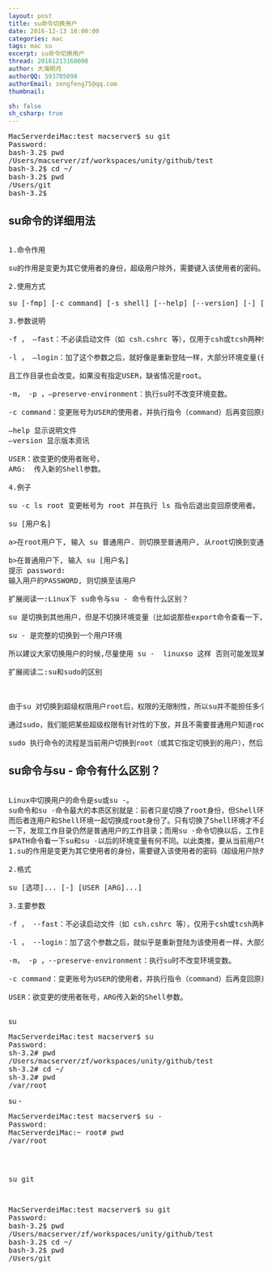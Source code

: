 ```yaml
---
layout: post
title: su命令切换用户
date: 2016-12-13 16:00:00
categories: mac
tags: mac su
excerpt: su命令切换用户
thread: 20161213160000
author: 大海明月
authorQQ: 593705098
authorEmail: zengfeng75@qq.com
thumbnail:

sh: false
sh_csharp: true
---
```




<pre>
MacServerdeiMac:test macserver$ su git
Password:
bash-3.2$ pwd
/Users/macserver/zf/workspaces/unity/github/test
bash-3.2$ cd ~/
bash-3.2$ pwd
/Users/git
bash-3.2$ 
</pre>





<h2 class="nav1">su命令的详细用法</h2>


<pre>

1.命令作用

su的作用是变更为其它使用者的身份，超级用户除外，需要键入该使用者的密码。

2.使用方式

su [-fmp] [-c command] [-s shell] [--help] [--version] [-] [USER [ARG]]

3.参数说明

-f ， –fast：不必读启动文件（如 csh.cshrc 等），仅用于csh或tcsh两种Shell。

-l ， –login：加了这个参数之后，就好像是重新登陆一样，大部分环境变量(例如HOME、SHELL和USER等)都是以该使用者(USER)为主，并

且工作目录也会改变。如果没有指定USER，缺省情况是root。

-m， -p ，–preserve-environment：执行su时不改变环境变数。

-c command：变更账号为USER的使用者，并执行指令（command）后再变回原来使用者。

–help 显示说明文件
–version 显示版本资讯

USER：欲变更的使用者账号，
ARG:  传入新的Shell参数。

4.例子

su -c ls root 变更帐号为 root 并在执行 ls 指令后退出变回原使用者。

su [用户名]

a>在root用户下, 输入 su 普通用户. 则切换至普通用户, 从root切换到变通用户不需要密码

b>在普通用户下, 输入 su [用户名]
提示 password:
输入用户的PASSWORD, 则切换至该用户

扩展阅读一:Linux下 su命令与su - 命令有什么区别？

su 是切换到其他用户，但是不切换环境变量（比如说那些export命令查看一下，就知道两个命令的区别了）

su - 是完整的切换到一个用户环境

所以建议大家切换用户的时候,尽量使用 su -  linuxso 这样 否则可能发现某些命令执行不了

扩展阅读二:su和sudo的区别

 

由于su 对切换到超级权限用户root后，权限的无限制性，所以su并不能担任多个管理员所管理的系统。如果用su 来切换到超级用户来管理系统，也不能明确哪些工作是由哪个管理员进行的操作。特别是对于服务器的管理有多人参与管理时，最好是针对每个管理员的技术特长和 管理范围，并且有针对性的下放给权限，并且约定其使用哪些工具来完成与其相关的工作，这时我们就有必要用到 sudo。

通过sudo，我们能把某些超级权限有针对性的下放，并且不需要普通用户知道root密码，所以sudo 相对于权限无限制性的su来说，还是比较安全的，所以sudo 也能被称为受限制的su ；另外sudo 是需要授权许可的，所以也被称为授权许可的su；

sudo 执行命令的流程是当前用户切换到root（或其它指定切换到的用户），然后以root（或其它指定的切换到的用户）身份执行命令，执行完成后，直接退回到当前用户；而这些的前提是要通过sudo的配置文件/etc/sudoers来进行授权；
</pre>
<p></p>

<h2 class="nav1"> su命令与su - 命令有什么区别？</h2>

<pre>

Linux中切换用户的命令是su或su -。
su命令和su -命令最大的本质区别就是：前者只是切换了root身份，但Shell环境仍然是普通用户的Shell；
而后者连用户和Shell环境一起切换成root身份了。只有切换了Shell环境才不会出现PATH环境变量错误。su切换成root用户以后，pwd
一下，发现工作目录仍然是普通用户的工作目录；而用su -命令切换以后，工作目录变成root的工作目录了。用echo 
$PATH命令看一下su和su -以后的环境变量有何不同。以此类推，要从当前用户切换到其它用户也一样，应该使用su -命令。
1.su的作用是变更为其它使用者的身份，需要键入该使用者的密码（超级用户除外）。

2.格式

su [选项]... [-] [USER [ARG]...]

3.主要参数

-f ， --fast：不必读启动文件（如 csh.cshrc 等），仅用于csh或tcsh两种Shell。

-l ， --login：加了这个参数之后，就似乎是重新登陆为该使用者一样，大部分环境变量（例如HOME、SHELL和USER等）都是以该使用者（USER）为主，并且工作目录也会改变。假如没有指定USER，缺省情况是root。

-m， -p ，--preserve-environment：执行su时不改变环境变数。

-c command：变更账号为USER的使用者，并执行指令（command）后再变回原来使用者。

USER：欲变更的使用者账号，ARG传入新的Shell参数。

</pre>

<p></p>
<p>su</p>
<pre>
MacServerdeiMac:test macserver$ su
Password:
sh-3.2# pwd
/Users/macserver/zf/workspaces/unity/github/test
sh-3.2# cd ~/
sh-3.2# pwd
/var/root
</pre>

<p></p>
<p>su -</p>
<pre>
MacServerdeiMac:test macserver$ su -
Password:
MacServerdeiMac:~ root# pwd
/var/root


<p></p>
<p>su git</p>
<pre>
MacServerdeiMac:test macserver$ su git
Password:
bash-3.2$ pwd
/Users/macserver/zf/workspaces/unity/github/test
bash-3.2$ cd ~/
bash-3.2$ pwd
/Users/git
</pre>

